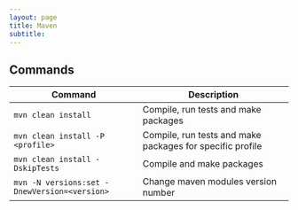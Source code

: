 ```yaml
---
layout: page
title: Maven
subtitle:
---
```


## Commands

| Command  | Description |
|----------|-------------|
| `mvn clean install` | Compile, run tests and make packages |
| `mvn clean install -P <profile>`        | Compile, run tests and make packages for specific profile |
| `mvn clean install -DskipTests`        | Compile and make packages |
| `mvn -N versions:set -DnewVersion=<version>` | Change maven modules version number |
